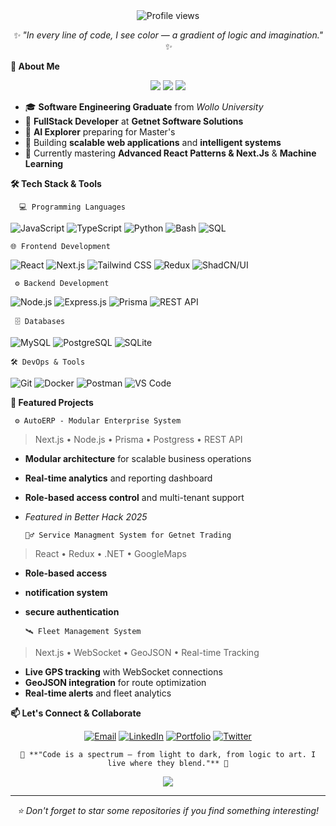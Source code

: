 

<div align="center">



<!-- Visitor Counter -->
<img src="https://komarev.com/ghpvc/?username=Abinet16&label=Profile+Views&color=8B5CF6&style=flat-square" alt="Profile views" />

<!-- Quote -->
<p>
  <i>✨ "In every line of code, I see color — a gradient of logic and imagination." ✨</i>
</p>

</div>



**🎯 About Me**

<p align="center">
  <img src="https://img.shields.io/badge/Software_Engineer-8B5CF6?style=for-the-badge&logo=atom&logoColor=white" />
  <img src="https://img.shields.io/badge/FullStack_Developer-00AEEF?style=for-the-badge&logo=fullstack&logoColor=white" />
  <img src="https://img.shields.io/badge/AI_Explorer-10B981?style=for-the-badge&logo=ai&logoColor=white" />
</p>

- 🎓 **Software Engineering Graduate** from *Wollo University* 
- 💼 **FullStack Developer** at **Getnet Software Solutions**
- 🔮 **AI Explorer** preparing for Master's 
- 🚀 Building **scalable web applications** and **intelligent systems**
- 🌱 Currently mastering **Advanced React Patterns & Next.Js** & **Machine Learning**


**🛠️ Tech Stack & Tools**

      💻 Programming Languages
![JavaScript](https://img.shields.io/badge/JavaScript-F7DF1E?style=for-the-badge&logo=javascript&logoColor=black)
![TypeScript](https://img.shields.io/badge/TypeScript-007ACC?style=for-the-badge&logo=typescript&logoColor=white)
![Python](https://img.shields.io/badge/Python-3776AB?style=for-the-badge&logo=python&logoColor=white)
![Bash](https://img.shields.io/badge/Shell_Script-4EAA25?style=for-the-badge&logo=gnu-bash&logoColor=white)
![SQL](https://img.shields.io/badge/SQL-4479A1?style=for-the-badge&logo=postgresql&logoColor=white)

    🌐 Frontend Development
![React](https://img.shields.io/badge/React-20232A?style=for-the-badge&logo=react&logoColor=61DAFB)
![Next.js](https://img.shields.io/badge/Next.js-000000?style=for-the-badge&logo=nextdotjs&logoColor=white)
![Tailwind CSS](https://img.shields.io/badge/Tailwind_CSS-38B2AC?style=for-the-badge&logo=tailwind-css&logoColor=white)
![Redux](https://img.shields.io/badge/Redux-764ABC?style=for-the-badge&logo=redux&logoColor=white)
![ShadCN/UI](https://img.shields.io/badge/ShadCN/UI-000000?style=for-the-badge&logo=ui&logoColor=white)

     ⚙️ Backend Development
![Node.js](https://img.shields.io/badge/Node.js-339933?style=for-the-badge&logo=nodedotjs&logoColor=white)
![Express.js](https://img.shields.io/badge/Express.js-000000?style=for-the-badge&logo=express&logoColor=white)
![Prisma](https://img.shields.io/badge/Prisma-2D3748?style=for-the-badge&logo=prisma&logoColor=white)
![REST API](https://img.shields.io/badge/REST_API-FF6C37?style=for-the-badge&logo=api&logoColor=white)

     🗄️ Databases
![MySQL](https://img.shields.io/badge/MySQL-4479A1?style=for-the-badge&logo=mysql&logoColor=white)
![PostgreSQL](https://img.shields.io/badge/PostgreSQL-4169E1?style=for-the-badge&logo=postgresql&logoColor=white)
![SQLite](https://img.shields.io/badge/SQLite-003B57?style=for-the-badge&logo=sqlite&logoColor=white)

    🛠️ DevOps & Tools
![Git](https://img.shields.io/badge/Git-F05032?style=for-the-badge&logo=git&logoColor=white)
![Docker](https://img.shields.io/badge/Docker-2496ED?style=for-the-badge&logo=docker&logoColor=white)
![Postman](https://img.shields.io/badge/Postman-FF6C37?style=for-the-badge&logo=postman&logoColor=white)
![VS Code](https://img.shields.io/badge/VS_Code-007ACC?style=for-the-badge&logo=visual-studio-code&logoColor=white)


 **🚀 Featured Projects**

     ⚙️ AutoERP - Modular Enterprise System
> Next.js • Node.js • Prisma • Postgress • REST API
- **Modular architecture** for scalable business operations
- **Real-time analytics** and reporting dashboard
- **Role-based access control** and multi-tenant support
- *Featured in Better Hack 2025*

      🧘‍♂️ Service Managment System for Getnet Trading
> React • Redux • .NET • GoogleMaps
- **Role-based access** 
- **notification system** 
- **secure authentication** 

      🛰️ Fleet Management System
> Next.js • WebSocket • GeoJSON • Real-time Tracking
- **Live GPS tracking** with WebSocket connections
- **GeoJSON integration** for route optimization
- **Real-time alerts** and fleet analytics




 **📫 Let's Connect & Collaborate**

<div align="center">

[![Email](https://img.shields.io/badge/Email-8B5CF6?style=for-the-badge&logo=gmail&logoColor=white)](mailto:abinetshegaw@gmail.com)
[![LinkedIn](https://img.shields.io/badge/LinkedIn-00AEEF?style=for-the-badge&logo=linkedin&logoColor=white)](https://linkedin.com/in/abenetshegaw)
[![Portfolio](https://img.shields.io/badge/Portfolio-1E1E2E?style=for-the-badge&logo=vercel&logoColor=white)](https://abinet.netlify.app)
[![Twitter](https://img.shields.io/badge/Twitter-1DA1F2?style=for-the-badge&logo=twitter&logoColor=white)](https://twitter.com/Abinet16)

</div>



<div align="center">

    🌟 **"Code is a spectrum — from light to dark, from logic to art. I live where they blend."** 🌟

<img src="https://capsule-render.vercel.app/api?type=waving&color=gradient&height=100&section=footer&animation=fadeIn" />

</div>

---

<div align="center">

*⭐️ Don't forget to star some repositories if you find something interesting!*

</div>



